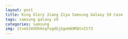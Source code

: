 ```yaml
---
layout: post
title: King Glory Jiang Ziya Samsung Galaxy S9 Case
tags: samsung galaxy s9
categories: samsung
img: 1tveXJmVOhHzqfogdGjGgeHA9RQtnItf3
---
```

